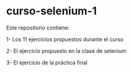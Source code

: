 # curso-selenium-1
Este repositorio contiene:

1- Los 11 ejercicios propuestos durante el curso

2- El ejercicio propuesto en la clase de selenium

3- El ejercicio de la práctica final
